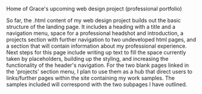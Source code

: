 Home of Grace's upcoming web design project (professional portfolio)

So far, the .html content of my web design project builds out the basic structure of the landing page. It includes a heading with a title and a navigation menu, space for a professional headshot and introduction, a projects section with further navigation to two undeveloped html pages, and a section that will contain information about my professional experience. Next steps for this page include writing up text to fill the space currently taken by placeholders, building up the styling, and increasing the functionality of the header's navigation. For the two blank pages linked in the 'projects' section menu, I plan to use them as a hub that direct users to links/further pages within the site containing my work samples. The samples included will correspond with the two subpages I have outlined. 